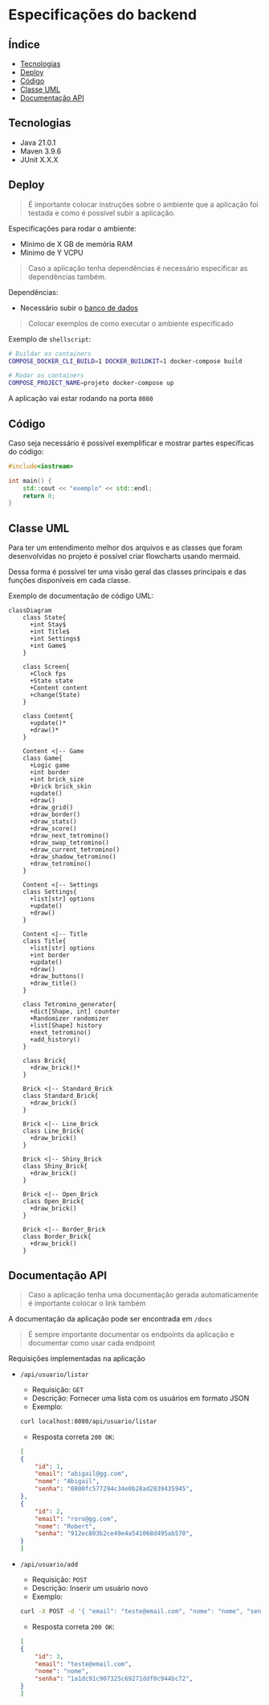 # Especificações do backend

## Índice

- [Tecnologias](#tecnologias)
- [Deploy](#deploy)
- [Código](#codigo)
- [Classe UML](#classe-uml)
- [Documentação API](#documentação-api)

## Tecnologias

- Java 21.0.1
- Maven 3.9.6
- JUnit X.X.X

## Deploy

> É importante colocar instruções sobre o ambiente que a aplicação foi testada e como é possível subir a aplicação.

Especificações para rodar o ambiente:

- Mínimo de X GB de memória RAM
- Mínimo de Y VCPU

> Caso a aplicação tenha dependências é necessário especificar as dependências também.

Dependências:

- Necessário subir o [banco de dados](../database)

> Colocar exemplos de como executar o ambiente especificado

Exemplo de `shellscript`:

```sh
# Buildar os containers
COMPOSE_DOCKER_CLI_BUILD=1 DOCKER_BUILDKIT=1 docker-compose build

# Rodar os containers
COMPOSE_PROJECT_NAME=projeto docker-compose up
```

A aplicação vai estar rodando na porta `8080`

## Código

Caso seja necessário é possível exemplificar e mostrar partes específicas do código:

```cpp
#include<iostream>

int main() {
    std::cout << "exemplo" << std::endl;
    return 0;
}
```

## Classe UML

Para ter um entendimento melhor dos arquivos e as classes que foram desenvolvidas no projeto é possível criar flowcharts usando mermaid.

Dessa forma é possível ter uma visão geral das classes principais e das funções disponíveis em cada classe.

Exemplo de documentação de código UML:

```mermaid
classDiagram
    class State{
      +int Stay$
      +int Title$
      +int Settings$
      +int Game$
    }

    class Screen{
      +Clock fps
      +State state
      +Content content
      +change(State)
    }

    class Content{
      +update()*
      +draw()*
    }

    Content <|-- Game
    class Game{
      +Logic game
      +int border
      +int brick_size
      +Brick brick_skin
      +update()
      +draw()
      +draw_grid()
      +draw_border()
      +draw_stats()
      +draw_score()
      +draw_next_tetromino()
      +draw_swap_tetromino()
      +draw_current_tetromino()
      +draw_shadow_tetromino()
      +draw_tetromino()
    }

    Content <|-- Settings
    class Settings{
      +list[str] options
      +update()
      +draw()
    }

    Content <|-- Title
    class Title{
      +list[str] options
      +int border
      +update()
      +draw()
      +draw_buttons()
      +draw_title()
    }

    class Tetromino_generator{
      +dict[Shape, int] counter
      +Randomizer randomizer
      +list[Shape] history
      +next_tetromino()
      +add_history()
    }

    class Brick{
      +draw_brick()*
    }

    Brick <|-- Standard_Brick
    class Standard_Brick{
      +draw_brick()
    }

    Brick <|-- Line_Brick
    class Line_Brick{
      +draw_brick()
    }

    Brick <|-- Shiny_Brick
    class Shiny_Brick{
      +draw_brick()
    }

    Brick <|-- Open_Brick
    class Open_Brick{
      +draw_brick()
    }

    Brick <|-- Border_Brick
    class Border_Brick{
      +draw_brick()
    }
```

## Documentação API

> Caso a aplicação tenha uma documentação gerada automaticamente é importante colocar o link também

A documentação da aplicação pode ser encontrada em `/docs`

> É sempre importante documentar os endpoints da aplicação e documentar como usar cada endpoint

Requisições implementadas na aplicação

- `/api/usuario/listar`
    - Requisição: `GET`
    - Descrição: Fornecer uma lista com os usuários em formato JSON
    - Exemplo:
    ```sh
    curl localhost:8080/api/usuario/listar
    ```
    - Resposta correta `200 OK`:
    ```json
  [
    {
        "id": 1,
        "email": "abigail@gg.com",
        "nome": "Abigail",
        "senha": "0800fc577294c34e0b28ad2839435945",
    },
    {
        "id": 2,
        "email": "roro@gg.com",
        "nome": "Robert",
        "senha": "912ec803b2ce49e4a541068d495ab570",
    }
  ]
    ```

- `/api/usuario/add`
    - Requisição: `POST`
    - Descrição: Inserir um usuário novo
    - Exemplo:
    ```sh
    curl -X POST -d '{ "email": "teste@email.com", "nome": "nome", "senha": "pass"}' localhost:8080/api/usuario/add
    ```
    - Resposta correta `200 OK`:
    ```json
  [
    {
        "id": 3,
        "email": "teste@email.com",
        "nome": "nome",
        "senha": "1a1dc91c907325c69271ddf0c944bc72",
    }
  ]
    ```

